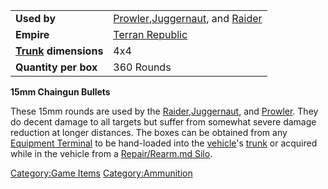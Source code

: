 |                                  |                                                                            |
| -------------------------------- | -------------------------------------------------------------------------- |
| **Used by**                      | [Prowler](Prowler.md),[Juggernaut](Juggernaut.md), and [Raider](Raider.md) |
| **Empire**                       | [Terran Republic](Terran_Republic.md)                                      |
| **[Trunk](Trunk.md) dimensions** | 4x4                                                                        |
| **Quantity per box**             | 360 Rounds                                                                 |

**15mm Chaingun Bullets**

These 15mm rounds are used by the
[Raider](Raider.md),[Juggernaut](Juggernaut.md), and
[Prowler](Prowler.md). They do decent damage to all targets but
suffer from somewhat severe damage reduction at longer distances. The
boxes can be obtained from any [Equipment
Terminal](Equipment_Terminal.md) to be hand-loaded into the
[vehicle](Vehicle.md)'s [trunk](Trunk.md) or acquired
while in the vehicle from a [Repair/Rearm.md
Silo](Repair_Rearm_Silo.md).

[Category:Game Items](Category:Game_Items.md)
[Category:Ammunition](Category:Ammunition.md)
